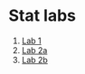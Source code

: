 # Stat labs

1. [Lab 1](./1_intro_to_R.html)
2. [Lab 2a](./2a_intro_to_data.html)
3. [Lab 2b](./2b_intro_to_data.html)
